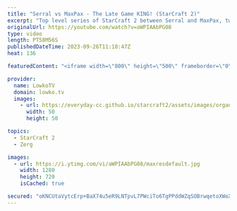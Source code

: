 ```yaml
---
title: "Serral vs MaxPax - The Late Game KING! (StarCraft 2)"
excerpt: "Top level series of StarCraft 2 between Serral and MaxPax, two of the very best players in the game currently. Game one of this best-of-5 goes the distance. Which of these two European progamers in SC2 is the late game King? Support my work: https://patreon.com/lowkotv Lowko Merch: https://lowko.shop"
originalUrl: https://youtube.com/watch?v=aWPIAAbPG08
type: video
length: PT58M56S
publishedDateTime: 2023-09-26T11:18:47Z
heat: 136

featuredContent: "<iframe width=\"800\" height=\"500\" frameborder=\"0\" src=\"https://www.youtube.com/embed/aWPIAAbPG08\" allow=\"accelerometer; autoplay; encrypted-media; gyroscope; picture-in-picture\" allowfullscreen></iframe>"

provider:
  name: LowkoTV
  domain: lowko.tv
  images:
    - url: https://everyday-cc.github.io/starcraft2/assets/images/organizations/lowko.tv-50x50.jpg
      width: 50
      height: 50

topics:
  - StarCraft 2
  - Zerg

images:
  - url: https://i.ytimg.com/vi/aWPIAAbPG08/maxresdefault.jpg
    width: 1280
    height: 720
    isCached: true

secured: "oKNCUtaVytcErp+BaX74u5eR9LNTpvL7PWciTo6TgPPddWZqSOBrwqetoXWoX97qZmv3OWN4XNSphs2FvGgPogi0yzMREPLZTLbaj5sQ6ssqXKd5jOKTI0xfed8mM1uLXsE98tAXOxkki8sj2lxnkcvUfhZMdw+DOOYd9hOyoyiGRz8mNmRK8T34GciWiMDHGakQmdoAvzacexZsREHhZ5ntTQNprx6ZhKiz5RE/VtpD3vq8NbNQF04DnG86BQqwrATg3GFRQLZ5DVHleh35QlXgoPxBTuqzcAeMLBkRvHHx11xNuXIXLFxp0mgc/Z3nqdKd9qMZEt0BIYgq4COQv2ozU2KY6OSo57o9WhjFGKtw3U8+/tKKxmncWR6+OWDk7/6LPJ1idYwF4QYbycWY5HELYKYy4vDuNRm0Z45rjmQ=;Di4swr5e+MS9E4mO7g6zmA=="
---
```


